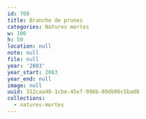 ```yaml
---
id: 708
title: Branche de prunes
categories: Natures mortes
w: 100
h: 50
location: null
note: null
file: null
year: '2003'
year_start: 2003
year_end: null
image: null
uuid: 312caa48-1cbe-45ef-996b-89db06c5bad0
collections:
  - natures-mortes
---
```


